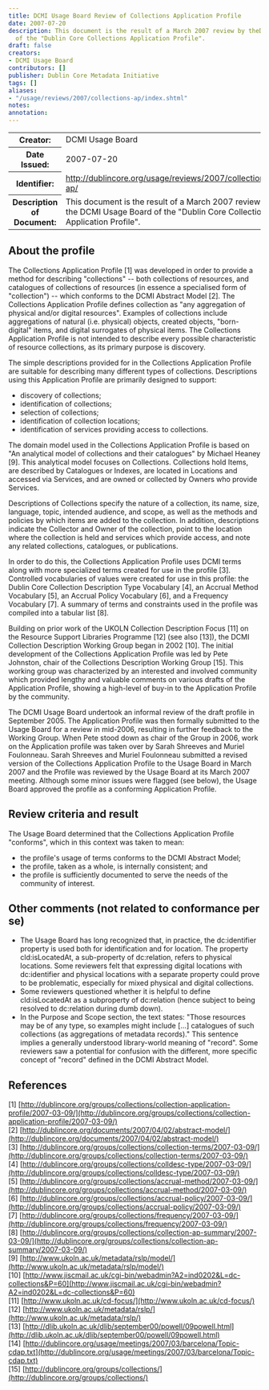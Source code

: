 ```yaml
---
title: DCMI Usage Board Review of Collections Application Profile
date: 2007-07-20
description: This document is the result of a March 2007 review by theDCMI Usage Board
  of the "Dublin Core Collections Application Profile".
draft: false
creators:
- DCMI Usage Board
contributors: []
publisher: Dublin Core Metadata Initiative
tags: []
aliases:
- "/usage/reviews/2007/collections-ap/index.shtml"
notes: 
annotation: 
---
```


<!--#include virtual="/ssi/header.shtml" -->
<table class="docinfo" cellspacing="0">
  <tbody>
    <tr>
      <th>Creator:</th>
      <td>DCMI Usage Board
      </td>
    </tr>
    <tr>
      <th>Date Issued:</th>
      <td>2007-07-20</td>
    </tr>
    <tr>
      <th>Identifier:</th>
      <td><a href="/usage/reviews/2007/collections-ap/">http://dublincore.org/usage/reviews/2007/collections-ap/</a></td>
    </tr>
    <tr>
      <th>Description of Document:</th>
      <td>This document is the result of a March 2007 review by the 
        DCMI Usage Board of the "Dublin Core Collections
        Application Profile".</td>
    </tr>
  </tbody>
</table>

## About the profile

The Collections Application Profile [1] was developed in order to provide a method for describing "collections" -- both collections of resources, and catalogues of collections of resources (in essence a specialised form of "collection") -- which conforms to the DCMI Abstract Model [2]. The Collections Application Profile defines collection as "any aggregation of physical and/or digital resources". Examples of collections include aggregations of natural (i.e. physical) objects, created objects, "born-digital" items, and digital surrogates of physical items. The Collections Application Profile is not intended to describe every possible characteristic of resource collections, as its primary purpose is discovery.

The simple descriptions provided for in the Collections Application Profile are suitable for describing many different types of collections. Descriptions using this Application Profile are primarily designed to support:

- discovery of collections;  
- identification of collections;  
- selection of collections;  
- identification of collection locations;  
- identification of services providing access to collections.  

The domain model used in the Collections Application Profile is based on "An analytical model of collections and their catalogues" by Michael Heaney [9]. This analytical model focuses on Collections. Collections hold Items, are described by Catalogues or Indexes, are located in Locations and accessed via Services, and are owned or collected by Owners who provide Services.

Descriptions of Collections specify the nature of a collection, its name, size, language, topic, intended audience, and scope, as well as the methods and policies by which items are added to the collection. In addition, descriptions indicate the Collector and Owner of the collection, point to the location where the collection is held and services which provide access, and note any related collections, catalogues, or publications.

In order to do this, the Collections Application Profile uses DCMI terms along with more specialized terms created for use in the profile [3]. Controlled vocabularies of values were created for use in this profile: the Dublin Core Collection Description Type Vocabulary [4], an Accrual Method Vocabulary [5], an Accrual Policy Vocabulary [6], and a Frequency Vocabulary [7]. A summary of terms and constraints used in the profile was compiled into a tabular list [8].

Building on prior work of the UKOLN Collection Description Focus [11] on the Resource Support Libraries Programme [12] (see also [13]), the DCMI Collection Description Working Group began in 2002 [10]. The initial development of the Collections Application Profile was led by Pete Johnston, chair of the Collections Description Working Group [15]. This working group was characterized by an interested and involved community which provided lengthy and valuable comments on various drafts of the Application Profile, showing a high-level of buy-in to the Application Profile by the community.

The DCMI Usage Board undertook an informal review of the draft profile in September 2005. The Application Profile was then formally submitted to the Usage Board for a review in mid-2006, resulting in further feedback to the Working Group. When Pete stood down as chair of the Group in 2006, work on the Application profile was taken over by Sarah Shreeves and Muriel Foulonneau. Sarah Shreeves and Muriel Foulonneau submitted a revised version of the Collections Application Profile to the Usage Board in March 2007 and the Profile was reviewed by the Usage Board at its March 2007 meeting. Although some minor issues were flagged (see below), the Usage Board approved the profile as a conforming Application Profile.

## Review criteria and result

The Usage Board determined that the Collections Application Profile "conforms", which in this context was taken to mean:

- the profile's usage of terms conforms to the DCMI Abstract Model;
- the profile, taken as a whole, is internally consistent; and
- the profile is sufficiently documented to serve the needs of the community of interest.

## Other comments (not related to conformance per se)

- The Usage Board has long recognized that, in practice, the dc:identifier property is used both for identification and for location. The property cld:isLocatedAt, a sub-property of dc:relation, refers to physical locations. Some reviewers felt that expressing digital locations with dc:identifier and physical locations with a separate property could prove to be problematic, especially for mixed physical and digital collections.
- Some reviewers questioned whether it is helpful to define cld:isLocatedAt as a subproperty of dc:relation (hence subject to being resolved to dc:relation during dumb down).
- In the Purpose and Scope section, the text states: "Those resources may be of any type, so examples might include [...] catalogues of such collections (as aggregations of metadata records)." This sentence implies a generally understood library-world meaning of "record". Some reviewers saw a potential for confusion with the different, more specific concept of "record" defined in the DCMI Abstract Model.

## References
[1] [http://dublincore.org/groups/collections/collection-application-profile/2007-03-09/](http://dublincore.org/groups/collections/collection-application-profile/2007-03-09/)  
[2] [http://dublincore.org/documents/2007/04/02/abstract-model/](http://dublincore.org/documents/2007/04/02/abstract-model/)  
[3] [http://dublincore.org/groups/collections/collection-terms/2007-03-09/](http://dublincore.org/groups/collections/collection-terms/2007-03-09/)  
[4] [http://dublincore.org/groups/collections/colldesc-type/2007-03-09/](http://dublincore.org/groups/collections/colldesc-type/2007-03-09/)  
[5] [http://dublincore.org/groups/collections/accrual-method/2007-03-09/](http://dublincore.org/groups/collections/accrual-method/2007-03-09/)  
[6] [http://dublincore.org/groups/collections/accrual-policy/2007-03-09/](http://dublincore.org/groups/collections/accrual-policy/2007-03-09/)  
[7] [http://dublincore.org/groups/collections/frequency/2007-03-09/](http://dublincore.org/groups/collections/frequency/2007-03-09/)  
[8] [http://dublincore.org/groups/collections/collection-ap-summary/2007-03-09/](http://dublincore.org/groups/collections/collection-ap-summary/2007-03-09/)  
[9] [http://www.ukoln.ac.uk/metadata/rslp/model/](http://www.ukoln.ac.uk/metadata/rslp/model/)  
[10] [http://www.jiscmail.ac.uk/cgi-bin/webadmin?A2=ind0202&L=dc-collections&P=60](http://www.jiscmail.ac.uk/cgi-bin/webadmin?A2=ind0202&L=dc-collections&P=60)  
[11] [http://www.ukoln.ac.uk/cd-focus/](http://www.ukoln.ac.uk/cd-focus/)  
[12] [http://www.ukoln.ac.uk/metadata/rslp/](http://www.ukoln.ac.uk/metadata/rslp/)  
[13] [http://dlib.ukoln.ac.uk/dlib/september00/powell/09powell.html](http://dlib.ukoln.ac.uk/dlib/september00/powell/09powell.html)  
[14] [http://dublincore.org/usage/meetings/2007/03/barcelona/Topic-cdap.txt](http://dublincore.org/usage/meetings/2007/03/barcelona/Topic-cdap.txt)  
[15] [http://dublincore.org/groups/collections/](http://dublincore.org/groups/collections/)  
<!--#include virtual="/ssi/footer.shtml" -->
